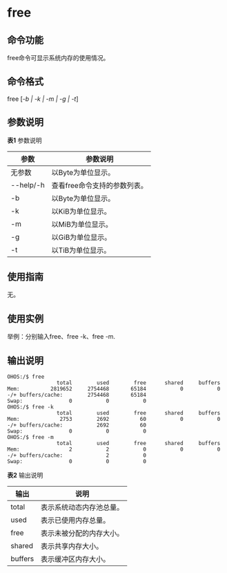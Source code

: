 # free


## 命令功能

free命令可显示系统内存的使用情况。


## 命令格式

free [_-b | -k | -m | -g | -t_]


## 参数说明

**表1** 参数说明

| 参数 | 参数说明 |
| -------- | -------- |
| 无参数 | 以Byte为单位显示。 |
| --help/-h | 查看free命令支持的参数列表。 |
| -b | 以Byte为单位显示。 |
| -k | 以KiB为单位显示。 |
| -m | 以MiB为单位显示。 |
| -g | 以GiB为单位显示。 |
| -t | 以TiB为单位显示。 |


## 使用指南

无。


## 使用实例

举例：分别输入free、free -k、free -m.


## 输出说明

  
```
OHOS:/$ free
                total        used        free      shared     buffers
Mem:          2819652     2754468       65184           0           0
-/+ buffers/cache:        2754468       65184
Swap:               0           0           0
OHOS:/$ free -k
                total        used        free      shared     buffers
Mem:             2753        2692          60           0           0
-/+ buffers/cache:           2692          60
Swap:               0           0           0
OHOS:/$ free -m
                total        used        free      shared     buffers
Mem:                2           2           0           0           0
-/+ buffers/cache:              2           0
Swap:               0           0           0
```

**表2** 输出说明

| 输出 | 说明 | 
| -------- | -------- |
| total | 表示系统动态内存池总量。 | 
| used | 表示已使用内存总量。 | 
| free | 表示未被分配的内存大小。 | 
| shared | 表示共享内存大小。 | 
| buffers | 表示缓冲区内存大小。 | 
